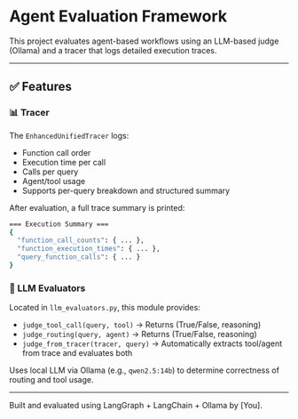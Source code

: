 # Agent Evaluation Framework

This project evaluates agent-based workflows using an LLM-based judge (Ollama) and a tracer that logs detailed execution traces.

---

## ✅ Features

### 📊 Tracer
The `EnhancedUnifiedTracer` logs:
- Function call order
- Execution time per call
- Calls per query
- Agent/tool usage
- Supports per-query breakdown and structured summary

After evaluation, a full trace summary is printed:
```bash
=== Execution Summary ===
{
  "function_call_counts": { ... },
  "function_execution_times": { ... },
  "query_function_calls": { ... }
}
```

### 🧠 LLM Evaluators
Located in `llm_evaluators.py`, this module provides:
- `judge_tool_call(query, tool)` → Returns (True/False, reasoning)
- `judge_routing(query, agent)` → Returns (True/False, reasoning)
- `judge_from_tracer(tracer, query)` → Automatically extracts tool/agent from trace and evaluates both

Uses local LLM via Ollama (e.g., `qwen2.5:14b`) to determine correctness of routing and tool usage.

---

Built and evaluated using LangGraph + LangChain + Ollama by [You].


